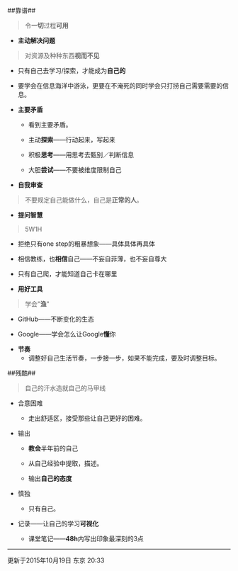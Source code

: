 ##靠谱##
>令**一切**过程**可用**

- **主动解决问题**
>对资源及种种东西**视而不见**

  + 只有自己去学习/探索，才能成为**自己的**

  + 要学会在信息海洋中游泳，更要在不淹死的同时学会只打捞自己需要需要的信息。

- **主要矛盾**

  + 看到主要矛盾。

  + 主动**探索**——行动起来，写起来

  + 积极**思考**——用思考去甄别／判断信息

  + 大胆**尝试**——不要被维度限制自己

- **自我审查**
>不要规定自己能做什么，自己是**正常的人**。

- **提问智慧**
>5W1H

  + 拒绝只有one step的粗暴想象——具体具体再具体

  + 相信教练，也**相信**自己——不妄自菲薄，也不妄自尊大

  + 只有自己爬，才能知道自己卡在哪里
- **用好工具**
>学会"**渔**"

  + GitHub——不断变化的生态

  + Google——学会怎么让Google**懂**你
- **节奏**
  + 调整好自己生活节奏，一步接一步，如果不能完成，要及时调整目标。

##残酷##
>自己的汗水造就自己的马甲线

- 合意困难
  + 走出舒适区，接受那些让自己更好的困难。
- 输出
  + **教会**半年前的自己

  + 从自己经验中提取，描述。

  + 输出**自己的态度**
- 慎独
  + 只有自己。
- 记录——让自己的学习**可视化**

  + 课堂笔记——**48h**内写出印象最深刻的3点

***
更新于2015年10月19日 东京 20:33 
